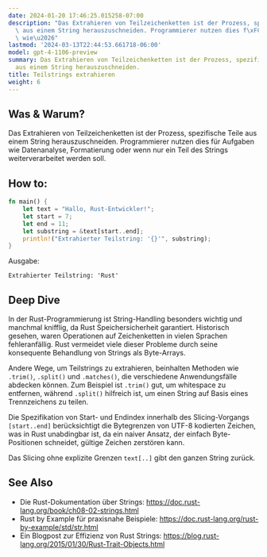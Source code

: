 ```yaml
---
date: 2024-01-20 17:46:25.015258-07:00
description: "Das Extrahieren von Teilzeichenketten ist der Prozess, spezifische Teile\
  \ aus einem String herauszuschneiden. Programmierer nutzen dies f\xFCr Aufgaben\
  \ wie\u2026"
lastmod: '2024-03-13T22:44:53.661718-06:00'
model: gpt-4-1106-preview
summary: Das Extrahieren von Teilzeichenketten ist der Prozess, spezifische Teile
  aus einem String herauszuschneiden.
title: Teilstrings extrahieren
weight: 6
---
```


## Was & Warum?
Das Extrahieren von Teilzeichenketten ist der Prozess, spezifische Teile aus einem String herauszuschneiden. Programmierer nutzen dies für Aufgaben wie Datenanalyse, Formatierung oder wenn nur ein Teil des Strings weiterverarbeitet werden soll.

## How to:
```Rust
fn main() {
    let text = "Hallo, Rust-Entwickler!";
    let start = 7;
    let end = 11;
    let substring = &text[start..end];
    println!("Extrahierter Teilstring: '{}'", substring);
}
```
Ausgabe:
```
Extrahierter Teilstring: 'Rust'
```

## Deep Dive
In der Rust-Programmierung ist String-Handling besonders wichtig und manchmal knifflig, da Rust Speichersicherheit garantiert. Historisch gesehen, waren Operationen auf Zeichenketten in vielen Sprachen fehleranfällig. Rust vermeidet viele dieser Probleme durch seine konsequente Behandlung von Strings als Byte-Arrays.

Andere Wege, um Teilstrings zu extrahieren, beinhalten Methoden wie `.trim()`, `.split()` und `.matches()`, die verschiedene Anwendungsfälle abdecken können. Zum Beispiel ist `.trim()` gut, um whitespace zu entfernen, während `.split()` hilfreich ist, um einen String auf Basis eines Trennzeichens zu teilen.

Die Spezifikation von Start- und Endindex innerhalb des Slicing-Vorgangs `[start..end]` berücksichtigt die Bytegrenzen von UTF-8 kodierten Zeichen, was in Rust unabdingbar ist, da ein naiver Ansatz, der einfach Byte-Positionen schneidet, gültige Zeichen zerstören kann. 

Das Slicing ohne explizite Grenzen `text[..]` gibt den ganzen String zurück.

## See Also
- Die Rust-Dokumentation über Strings: https://doc.rust-lang.org/book/ch08-02-strings.html
- Rust by Example für praxisnahe Beispiele: https://doc.rust-lang.org/rust-by-example/std/str.html
- Ein Blogpost zur Effizienz von Rust Strings: https://blog.rust-lang.org/2015/01/30/Rust-Trait-Objects.html
